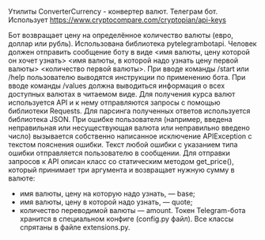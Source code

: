 Утилиты ConverterCurrency - конвертер валют. Телеграм бот. Использует https://www.cryptocompare.com/cryptopian/api-keys

Бот возвращает цену на определённое количество валюты (евро, доллар или рубль).
Использована библиотека pytelegrambotapi.
Человек должен отправить сообщение боту в виде <имя валюты, цену которой он хочет узнать> <имя валюты, в которой надо узнать цену первой валюты> <количество первой валюты>.
При вводе команды /start или /help пользователю выводятся инструкции по применению бота.
При вводе команды /values должна выводиться информация о всех доступных валютах в читаемом виде.
Для получения курса валют используется API и к нему отправляются запросы с помощью библиотеки Requests.
Для парсинга полученных ответов используется библиотека JSON.
При ошибке пользователя (например, введена неправильная или несуществующая валюта или неправильно введено число) вызывается собственно написанное исключение APIException с текстом пояснения ошибки.
Текст любой ошибки с указанием типа ошибки отправляется пользователю в сообщении.
Для отправки запросов к API описан класс со статическим методом get_price(), который принимает три аргумента и возвращает нужную сумму в валюте:
- имя валюты, цену на которую надо узнать, — base;
- имя валюты, цену в которой надо узнать, — quote; 
- количество переводимой валюты — amount.
Токен Telegram-бота хранится в специальном конфиге (config.py файл).
Все классы спрятаны в файле extensions.py.
